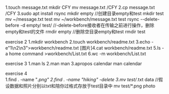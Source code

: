 1.touch message.txt
  mkdir CFY
  mv message.txt /CFY
2.cp message.txt /CFY
3.sudo apt install rsync
  mkdir empty  //创建目录empty和test
  mkdir test
  mv ~/message.txt test
  mv ~/workbench/message.txt test
  rsync --delete-before -d empty/ test/  //-delete-before接收者在传输之前进行操作，删除empty和test的文件
  rmdir empty  //删除空目录empty和test
  rmdir test

exercise 2
1.mkdir workbench 
2.touch workbench/readme.txt
3.echo -e"1\n2\n3">workbench/readme.txt
[图片]4.cat workbench/readme.txt
5.ls -a home
  command >workbench/List.txt
6.wc -m workbench/List.txt


exercise 3
1.man ls
2.man man
3.apropos calendar
  man calendar  
 

exercise 4   
1.find . -name "*.png"
2.find . -name "*hiking*" -delete 
3.mv test/*.txt data   //假设数据和照片分别以txt和陪你过格式存放于test目录中
  mv test/*.png photo
